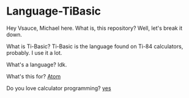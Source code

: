 # Language-TiBasic

Hey Vsauce, Michael here. What is, this repository? Well, let's break it down.

What is Ti-Basic? Ti-Basic is the language found on Ti-84 calculators, probably. I use it a lot.

What's a language? Idk.

What's this for? [Atom](http://atom.io)

Do you love calculator programming? [yes](http://ti84.chew.pw)
